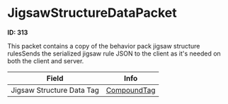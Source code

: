 # JigsawStructureDataPacket

**ID: 313**  

This packet contains a copy of the behavior pack jigsaw structure rulesSends the serialized jigsaw rule JSON to the client as it's needed on both the client and server.

<table><thead><tr><th>Field</th><th>Info</th></tr></thead><tbody>
<tr><td>Jigsaw Structure Data Tag</td><td><a href="../types/CompoundTag.md">CompoundTag</a></td></tr>
</tbody></table>